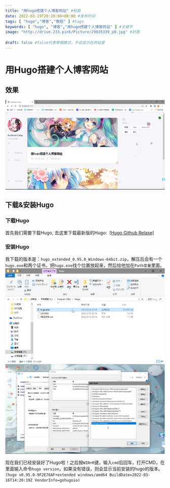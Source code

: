 ```yaml
---
title: "用hugo搭建个人博客网站" #标题
date: 2022-03-19T20:28:00+08:00 #发布时间
tags: [ "hugo","博客","教程" ] #tags
keywords: [ "hugo", "博客","用hugo搭建个人博客网站" ] #关键字
image: "http://drive.233.pink/Picture/29835339_p0.jpg" #封面

draft: false #false代表草稿模式，不会显示在网站里
---
```


# 用Hugo搭建个人博客网站

## 效果

![最终效果](/posts/pic/hugo_build_own_blog_website.png)

## 下载&安装Hugo
### 下载Hugo
首先我们需要下载Hugo, 去这里下载最新版的Hugo:&nbsp;&nbsp;[[Hugo Github Relase]](https://github.com/gohugoio/hugo/releases)

### 安装Hugo
我下载的版本是：`hugo_extended_0.95.0_Windows-64bit.zip`，解压后会有一个`hugo.exe`和两个证书，把`hugo.exe`找个位置放起来，然后给他加在`Path变量`里面。
![我放到了C:\Program Files\Hugo里面](/posts/pic/hugo_setup_step_1.png)
![添加环境变量Path](/posts/pic/hugo_setup_step_2.png)

现在我们已经安装好了Hugo啦！之后按`WIN+R`键，输入`cmd`后回车，打开CMD，在里面输入命令`hugo version`，如果没有错误，则会显示当前安装的hugo的版本。`(hugo v0.95.0-9F2E76AF+extended windows/amd64 BuildDate=2022-03-16T14:20:19Z VendorInfo=gohugoio)`